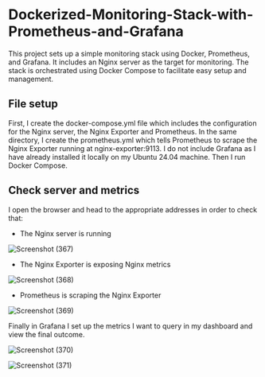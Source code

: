 # Dockerized-Monitoring-Stack-with-Prometheus-and-Grafana

This project sets up a simple monitoring stack using Docker, Prometheus, and Grafana. It includes an Nginx server as the target for monitoring. The stack is orchestrated using Docker Compose to facilitate easy setup and management.

## File setup

First, I create the docker-compose.yml file which includes the configuration for the Nginx server, the Nginx Exporter and Prometheus. In the same directory, I create the prometheus.yml which tells Prometheus to scrape the Nginx Exporter running at nginx-exporter:9113. I do not include Grafana as I have already installed it locally on my Ubuntu 24.04 machine. Then I run Docker Compose.

## Check server and metrics

I open the browser and head to the appropriate addresses in order to check that:

- The Nginx server is running
  
![Screenshot (367)](https://github.com/user-attachments/assets/280f9860-09f2-4566-bf6e-aded6b8dc324)
  
- The Nginx Exporter is exposing Nginx metrics

![Screenshot (368)](https://github.com/user-attachments/assets/930d6ccb-8741-4a4b-bebb-7c39d052456f)

- Prometheus is scraping the Nginx Exporter

![Screenshot (369)](https://github.com/user-attachments/assets/41aebff1-5f4d-4d62-b69d-6171fead0002)

Finally in Grafana I set up the metrics I want to query in my dashboard and view the final outcome.

![Screenshot (370)](https://github.com/user-attachments/assets/66a4cce0-a15c-4d9b-ae80-7c97d2453051)

![Screenshot (371)](https://github.com/user-attachments/assets/4f8fca5a-d030-46e0-8e07-de3bedcbf415)
